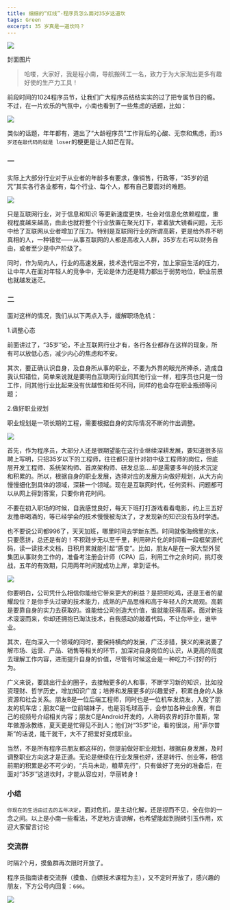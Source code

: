 ```yaml
---
title: 细细的“红线”-程序员怎么面对35岁这道坎
tags: Green
excerpt: 35 岁真是一道坎吗？
---
```


![](https://navtool.gitee.io/blog/assets/imgs/20221027/100.jpg)


封面图片


> 哈喽，大家好，我是程小南，导航搬砖工一名，致力于为大家淘出更多有趣好使的生产力工具！

前段时间的1024程序员节，让我们广大程序员结结实实的过了把专属节日的瘾。不过，在一片欢乐的气氛中，小南也看到了一些焦虑的话题，比如：

![](https://navtool.gitee.io/blog/assets/imgs/20221027/101.jpg)

类似的话题，年年都有，道出了“大龄程序员”工作背后的心酸、无奈和焦虑，而`35 岁还在敲代码的就是 loser`的梗更是让人如芒在背。

### 一

实际上大部分行业对于从业者的年龄多有要求，像销售，行政等，“35岁的诅咒”其实各行各业都有，每个行业、每个人，都有自己要面对的难题。

![](https://navtool.gitee.io/blog/assets/imgs/20221027/102.jpg)


只是互联网行业，对于信息和知识 等更新速度更快，社会对信息化依赖程度，重视程度越来越高，由此也就将整个行业放置在聚光灯下，拿着放大镜看问题，无形中给了互联网从业者增加了压力。特别是互联网行业的所谓高薪，更是给外界不明真相的人，一种错觉——从事互联网的人都是高收入人群，35岁左右可以财务自由，或者至少是中产阶级了。

同时，作为局内人，行业的高速发展，技术迭代层出不穷，加上家庭生活的压力，让中年人在面对年轻人的竞争中，无论是体力还是精力都出于弱势地位，职业前景也就越发迷茫。

### 二

面对这样的情况，我们从以下两点入手，缓解职场危机：

1.调整心态

前面讲过了，“35岁”论，不止互联网行业才有，各行各业都存在这样的现象，所有可以放低心态，减少内心的焦虑和不安。

其次，要正确认识自身，及自身所从事的职业，不要为外界的眼光所捧杀，造成自我认知错位，简单来说就是要明白互联网行业同其他行业一样，程序员也只是一份工作，同其他行业比起来没有优越性和任何不同，同样的也会存在职业瓶颈等问题；

2.做好职业规划

职业规划是一项长期的工程，需要根据自身的实际情况不断的作出调整。

![](https://navtool.gitee.io/blog/assets/imgs/20221027/103.jpg)

首先，作为程序员，大部分人还是很期望能在这行业继续深耕发展，要知道很多招聘上写明，只招35岁以下的工程师，往往都只是针对初中级工程师的岗位，但底层开发工程师、系统架构师、首席架构师、研发总监....却是需要多年的技术沉淀和积累的。所以，根据自身的职业发展，选择对应的发展方向做好规划，从大方向慢慢细化到具体的领域，深耕一个领域。现在是互联网时代，任何资料、问题都可以从网上得到答案，只要你肯花时间。

不要在初入职场的时候，自我感觉良好，每天下班打打游戏看看电影，约上三五好友撸串喝酒的，等已经学会的技术慢慢被淘汰了，才发现新的知识没有及时学透。

也不要说公司都996了，天天加班，哪里时间去学新东西。时间就像海绵里的水，只要愿挤，总还是有的！不积跬步无以至千里，利用碎片化的时间看一段框架源代码，读一读技术文档，日积月累就能引起“质变”。比如，朋友A是在一家大型外贸集团从事财务工作的，准备考注册会计师（CPA）后，利用工作之余时间，挑灯夜战，五年的有效期，只用两年时间就成功上岸，拿到证书。

![](https://navtool.gitee.io/blog/assets/imgs/20221027/104.jpg)

你要明白，公司凭什么相信你能给它带来更大的利益？是把把吃鸡，还是王者的星耀段位？是你手头过硬的技术能力，成熟的产品思维和高于年轻人的大局观。高薪是要靠自身的实力去获取的。谁能给公司创造大价值，谁就能获得高薪。面对新技术滚滚而来，你却还拥抱已淘汰技术，自我感动的敲着代码，不让你毕业，谁毕业。

其次，在向深入一个领域的同时，要保持横向的发展，广泛涉猎，狭义的来说要了解市场、运营、产品、销售等相关的环节，加深对自身岗位的认识，从更高的高度去理解工作内容，进而提升自身的价值，尽管有时候这会是一种吃力不讨好的行为。

广义来说，要跳出行业的圈子，去接触更多的人和事，不断学习新的知识，比如投资理财、哲学历史，增加知识广度；培养和发展更多的兴趣爱好，积累自身的人脉资源和社会关系。朋友B是一位后端工程师，同时也是一位机车发烧友，入股了朋友的机车店；朋友C是一位前端妹子，也是羽毛球高手，会参加各种业余赛，有自己的视频号介绍相关内容；朋友C是Android开发的，人称码农界的菲尔普斯，常年做游泳教练，夏天更是忙得见不到人；他们对“35岁”论，看的很淡，用“菲尔普斯”的话说，能干就干，大不了把爱好变成职业。

当然，不是所有程序员朋友都这样的，但提前做好职业规划，根据自身发展，及时调整职业方向这才是正道。无论是继续在行业发展也好，还是转行、创业等，相信前期的积累是必不可少的，“兵马未动，粮草先行”，只有做好了充分的准备后，在面对“35岁”这道坎时，才能从容应对，华丽转身！

### 小结

`你现在的生活由过去的五年决定`，面对危机，是主动化解，还是视而不见，全在你的一念之间。以上是小南一些看法，不足地方请谅解，也希望能起到抛砖引玉作用，欢迎大家留言讨论


### 交流群

时隔2个月，摸鱼群再次限时开放了。

程序员指南读者交流群（摸鱼、白嫖技术课程为主），又不定时开放了，感兴趣的朋友，下方公号内回复：`666`。

![](https://navtool.gitee.io/blog/assets/imgs/20221027/111.jpg)
